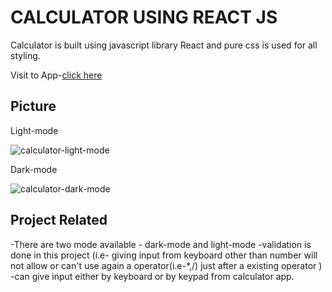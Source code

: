 # CALCULATOR USING REACT JS

Calculator is built using javascript library React and pure css is used for all styling.

Visit to App-[click here](https://calculator-usingreact.herokuapp.com/)

## Picture 

Light-mode

![calculator-light-mode](https://user-images.githubusercontent.com/89014041/154088863-92aaf89f-d554-465f-a41b-2182d508e1b1.png)


Dark-mode

![calculator-dark-mode](https://user-images.githubusercontent.com/89014041/154088989-a91dee81-4529-4360-82c8-f8c7cc593bb1.png)


## Project Related

-There are two mode available - dark-mode and light-mode
-validation is done in this project (i.e- giving input from keyboard other than number will not allow or can't use again a operator(i.e-*,/) just after a existing operator  )
-can give input either by keyboard or by keypad from calculator app.




 

